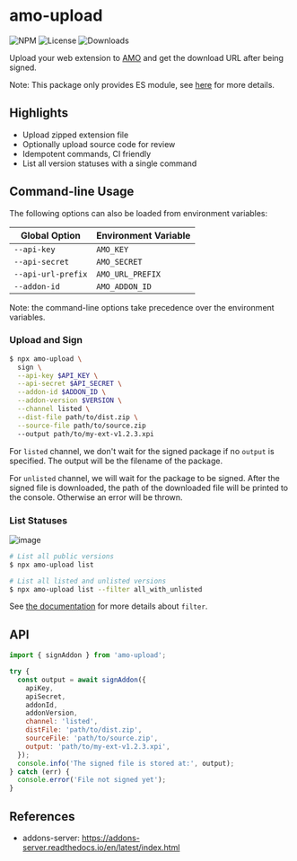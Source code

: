 # amo-upload

![NPM](https://img.shields.io/npm/v/amo-upload.svg)
![License](https://img.shields.io/npm/l/amo-upload.svg)
![Downloads](https://img.shields.io/npm/dt/amo-upload.svg)

Upload your web extension to [AMO](https://addons.mozilla.org/) and get the download URL after being signed.

Note: This package only provides ES module, see [here](https://gist.github.com/sindresorhus/a39789f98801d908bbc7ff3ecc99d99c) for more details.

## Highlights

- Upload zipped extension file
- Optionally upload source code for review
- Idempotent commands, CI friendly
- List all version statuses with a single command

## Command-line Usage

The following options can also be loaded from environment variables:

| Global Option      | Environment Variable |
|--------------------|----------------------|
| `--api-key`        | `AMO_KEY`            |
| `--api-secret`     | `AMO_SECRET`         |
| `--api-url-prefix` | `AMO_URL_PREFIX`     |
| `--addon-id`       | `AMO_ADDON_ID`       |

Note: the command-line options take precedence over the environment variables.

### Upload and Sign

```bash
$ npx amo-upload \
  sign \
  --api-key $API_KEY \
  --api-secret $API_SECRET \
  --addon-id $ADDON_ID \
  --addon-version $VERSION \
  --channel listed \
  --dist-file path/to/dist.zip \
  --source-file path/to/source.zip
  --output path/to/my-ext-v1.2.3.xpi
```

For `listed` channel, we don't wait for the signed package if no `output` is specified. The output will be the filename of the package.

For `unlisted` channel, we will wait for the package to be signed. After the signed file is downloaded, the path of the downloaded file will be printed to the console. Otherwise an error will be thrown.

### List Statuses

![image](https://github.com/violentmonkey/amo-upload/assets/3139113/ef10cbbb-d518-4655-993c-fbc62c15ed4e)

```bash
# List all public versions
$ npx amo-upload list

# List all listed and unlisted versions
$ npx amo-upload list --filter all_with_unlisted
```

See [the documentation](https://addons-server.readthedocs.io/en/latest/topics/api/addons.html#version-filtering-param) for more details about `filter`.

## API

```js
import { signAddon } from 'amo-upload';

try {
  const output = await signAddon({
    apiKey,
    apiSecret,
    addonId,
    addonVersion,
    channel: 'listed',
    distFile: 'path/to/dist.zip',
    sourceFile: 'path/to/source.zip',
    output: 'path/to/my-ext-v1.2.3.xpi',
  });
  console.info('The signed file is stored at:', output);
} catch (err) {
  console.error('File not signed yet');
}
```

## References

- addons-server: https://addons-server.readthedocs.io/en/latest/index.html
